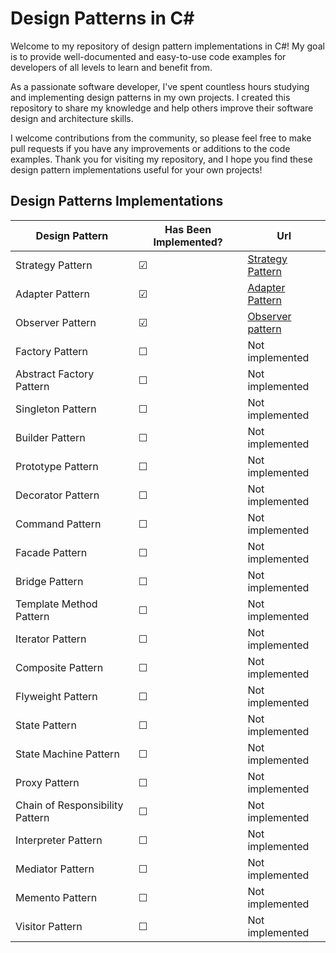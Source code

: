 # Design Patterns in C#

Welcome to my repository of design pattern implementations in C#! My goal is to provide well-documented and easy-to-use code examples for developers of all levels to learn and benefit from.

As a passionate software developer, I've spent countless hours studying and implementing design patterns in my own projects. I created this repository to share my knowledge and help others improve their software design and architecture skills.

I welcome contributions from the community, so please feel free to make pull requests if you have any improvements or additions to the code examples. Thank you for visiting my repository, and I hope you find these design pattern implementations useful for your own projects!

## Design Patterns Implementations
| Design Pattern | Has Been Implemented? | Url | 
| --------------- | ---------------------| --- |
| Strategy Pattern | &#9745;             | [Strategy Pattern](https://github.com/simonsejse/DesignPatterns-In-CSharp/tree/master/StrategyDesignPattern) |
| Adapter Pattern | &#9745;              | [Adapter Pattern](https://github.com/simonsejse/DesignPatterns-In-CSharp/tree/master/Adapter%20Pattern) |
| Observer Pattern | &#9745; | [Observer pattern](https://github.com/simonsejse/DesignPatterns-In-CSharp/tree/master/Observer%20Pattern) |
| Factory Pattern | &#9744;| Not implemented |
| Abstract Factory Pattern | &#9744;| Not implemented |
| Singleton Pattern | &#9744;| Not implemented |
| Builder Pattern | &#9744;| Not implemented |
| Prototype Pattern | &#9744;| Not implemented |
| Decorator Pattern | &#9744;| Not implemented |
| Command Pattern | &#9744;| Not implemented |
| Facade Pattern | &#9744;| Not implemented |
| Bridge Pattern | &#9744;| Not implemented |
| Template Method Pattern | &#9744;| Not implemented |
| Iterator Pattern | &#9744;| Not implemented |
| Composite Pattern | &#9744;| Not implemented |
| Flyweight Pattern | &#9744;| Not implemented |
| State Pattern | &#9744;| Not implemented |
| State Machine Pattern | &#9744;| Not implemented |
| Proxy Pattern | &#9744;| Not implemented |
| Chain of Responsibility Pattern | &#9744;| Not implemented |
| Interpreter Pattern | &#9744;| Not implemented |
| Mediator Pattern | &#9744;| Not implemented |
| Memento Pattern | &#9744;| Not implemented |
| Visitor Pattern | &#9744;| Not implemented |

